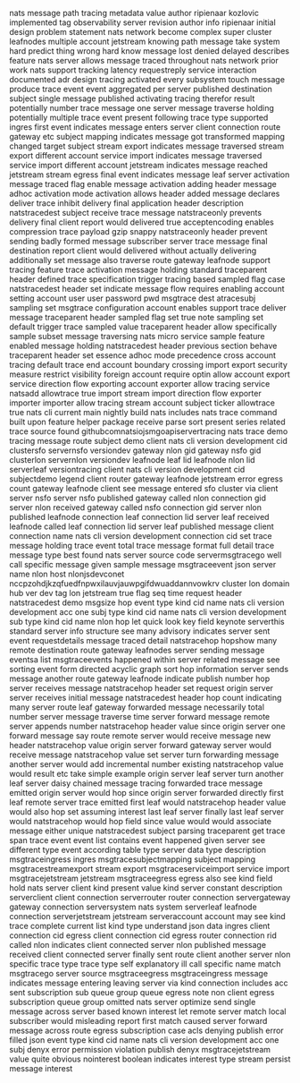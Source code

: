 nats message path tracing metadata value author ripienaar kozlovic implemented tag observability server revision author info ripienaar initial design problem statement nats network become complex super cluster leafnodes multiple account jetstream knowing path message take system hard predict thing wrong hard know message lost denied delayed describes feature nats server allows message traced throughout nats network prior work nats support tracking latency requestreply service interaction documented adr design tracing activated every subsystem touch message produce trace event event aggregated per server published destination subject single message published activating tracing therefor result potentially number trace message one server message traverse holding potentially multiple trace event present following trace type supported ingres first event indicates message enters server client connection route gateway etc subject mapping indicates message got transformed mapping changed target subject stream export indicates message traversed stream export different account service import indicates message traversed service import different account jetstream indicates message reached jetstream stream egress final event indicates message leaf server activation message traced flag enable message activation adding header message adhoc activation mode activation allows header added message declares deliver trace inhibit delivery final application header description natstracedest subject receive trace message natstraceonly prevents delivery final client report would delivered true acceptencoding enables compression trace payload gzip snappy natstraceonly header prevent sending badly formed message subscriber server trace message final destination report client would delivered without actually delivering additionally set message also traverse route gateway leafnode support tracing feature trace activation message holding standard traceparent header defined trace specification trigger tracing based sampled flag case natstracedest header set indicate message flow requires enabling account setting account user user password pwd msgtrace dest atracesubj sampling set msgtrace configuration account enables support trace deliver message traceparent header sampled flag set true note sampling set default trigger trace sampled value traceparent header allow specifically sample subset message traversing nats micro service sample feature enabled message holding natstracedest header previous section behave traceparent header set essence adhoc mode precedence cross account tracing default trace end account boundary crossing import export security measure restrict visibility foreign account require optin allow account export service direction flow exporting account exporter allow tracing service natsadd allowtrace true import stream import direction flow exporter importer importer allow tracing stream account subject ticker allowtrace true nats cli current main nightly build nats includes nats trace command built upon feature helper package receive parse sort present series related trace source found githubcomnatsiojsmgoapiservertracing nats trace demo tracing message route subject demo client nats cli version development cid clustersfo servernsfo versiondev gateway nlon gid gateway nsfo gid clusterlon servernlon versiondev leafnode leaf lid leafnode nlon lid serverleaf versiontracing client nats cli version development cid subjectdemo legend client router gateway leafnode jetstream error egress count gateway leafnode client see message entered sfo cluster via client server nsfo server nsfo published gateway called nlon connection gid server nlon received gateway called nsfo connection gid server nlon published leafnode connection leaf connection lid server leaf received leafnode called leaf connection lid server leaf published message client connection name nats cli version development connection cid set trace message holding trace event total trace message format full detail trace message type best found nats server source code servermsgtracego well call specific message given sample message msgtraceevent json server name nlon host nlonjsdevconet nccpzohdjkzqfuedfnpwxilauvjauwpgifdwuaddannvowkrv cluster lon domain hub ver dev tag lon jetstream true flag seq time request header natstracedest demo msgsize hop event type kind cid name nats cli version development acc one subj type kind cid name nats cli version development sub type kind cid name nlon hop let quick look key field keynote serverthis standard server info structure see many advisory indicates server sent event requestdetails message traced detail natstracehop hopshow many remote destination route gateway leafnodes server sending message eventsa list msgtraceevents happened within server related message see sorting event form directed acyclic graph sort hop information server sends message another route gateway leafnode indicate publish number hop server receives message natstracehop header set request origin server server receives initial message natstracedest header hop count indicating many server route leaf gateway forwarded message necessarily total number server message traverse time server forward message remote server appends number natstracehop header value since origin server one forward message say route remote server would receive message new header natstracehop value origin server forward gateway server would receive message natstracehop value set server turn forwarding message another server would add incremental number existing natstracehop value would result etc take simple example origin server leaf server turn another leaf server daisy chained message tracing forwarded trace message emitted origin server would hop since origin server forwarded directly first leaf remote server trace emitted first leaf would natstracehop header value would also hop set assuming interest last leaf server finally last leaf server would natstracehop would hop field since value would would associate message either unique natstracedest subject parsing traceparent get trace span trace event event list contains event happened given server see different type event according table type server data type description msgtraceingress ingres msgtracesubjectmapping subject mapping msgtracestreamexport stream export msgtraceserviceimport service import msgtracejetstream jetstream msgtraceegress egress also see kind field hold nats server client kind present value kind server constant description serverclient client connection serverrouter router connection servergateway gateway connection serversystem nats system serverleaf leafnode connection serverjetstream jetstream serveraccount account may see kind trace complete current list kind type understand json data ingres client connection cid egress client connection cid egress router connection rid called nlon indicates client connected server nlon published message received client connected server finally sent route client another server nlon specific trace type trace type self explanatory ill call specific name match msgtracego server source msgtraceegress msgtraceingress message indicates message entering leaving server via kind connection includes acc sent subscription sub queue group queue egress note non client egress subscription queue group omitted nats server optimize send single message across server based known interest let remote server match local subscriber would misleading report first match caused server forward message across route egress subscription case acls denying publish error filled json event type kind cid name nats cli version development acc one subj denyx error permission violation publish denyx msgtracejetstream value quite obvious nointerest boolean indicates interest type stream persist message interest